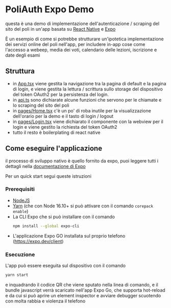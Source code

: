 # PoliAuth Expo Demo
questa è una demo di implementazione dell'autenticazione / scraping del sito del poli in un'app
basata su [React Native](https://reactnative.dev) e [Expo](https://expo.dev)

È un esempio di come si potrebbe strutturare un'ipotetica implementazione dei servizi online del poli
nell'app, per includere in-app cose come l'accesso a webeep, media dei voti, calendario delle lezioni,
iscrizione e date degli esami

## Struttura
- in [App.tsx](App.tsx) viene gestita la navigazione tra la pagina di default e la pagina di login, e
viene gestita la lettura / scrittura sullo storage del dispositivo del token OAuth2 per la persistenza
del login.
- in [api.ts](api.ts) sono dichiarate alcune funzioni che servono per le chiamate e lo scraping del
sito del poli
- in [pages/Home.tsx](pages/Home.tsx) c'è un po' di roba inutile per la visualizzazione dell'orario
per la demo e il tasto di login / logout
- in [pages/Login.tsx](pages/Login.tsx) viene dichiarato il componente con la webview per il login
e viene gestito la richiesta del token OAuth2
- tutto il resto è boilerplating di react native

## Come eseguire l'applicazione
il processo di sviluppo nativo è quello fornito da expo, puoi leggere tutti i dettagli nella
[documentazione di Expo](https://docs.expo.dev)

Per un quick start segui queste istruzioni
### Prerequisiti
- [NodeJS](http://nodejs.org/)
- [Yarn](https://yarnpkg.com) (che con Node 16.10+ si può attivare con il comando ```corepack enable```)
- La CLI Expo che si può installare con il comando 
    ```sh
    npm install --global expo-cli
    ```
- L'applicazione Expo GO installata sul proprio telefono (https://expo.dev/client)

### Esecuzione
L'app può essere eseguita sul dispositivo con il comando
```sh
yarn start
```
e inquadrando il codice QR che viene sputato nella linea di comando, e il bundle javascript verrà
scaricato nell'app Expo Go, che supporta hot-reload e da cui si può aprire un element inspector e
avviare debugger scuotendo con molta rabbia e violenza il telefono